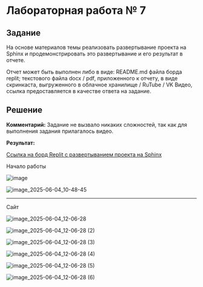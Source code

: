 # Лабораторная работа № 7

## Задание

На основе материалов темы реализовать развертывание проекта на Sphinx и продемонстрировать это развертывание и его результат в отчете. 

Отчет может быть выполнен либо в виде:
README.md файла борда replit;
текстового файла docx / pdf, приложенного к отчету, 
в виде скринкаста, выгруженного в облачное хранилище / RuTube / VK Видео, ссылка предоставляется в качестве ответа на задание.


## Решение

**Комментарий:** Задание не вызвало никаких сложностей, так как для выполнения задания прилагалось видео.

**Результат:**

[Ссылка на борд Replit с развертыванием проекта на Sphinx](https://replit.com/@melnik3570/LR7progr?v=1)

Начало работы

![image](https://github.com/user-attachments/assets/cb2e2057-41cf-4626-9aad-31f3a6425d40)


![image_2025-06-04_10-48-45](https://github.com/user-attachments/assets/7e9f6b64-a02f-4ef4-950a-36f7542e89da)


---

Сайт

![image_2025-06-04_12-06-28](https://github.com/user-attachments/assets/26c4a049-f05e-4d50-8207-bb2e2ca5c1ff)

![image_2025-06-04_12-06-28 (2)](https://github.com/user-attachments/assets/06f1af59-3018-4f38-aff7-098962055c09)

![image_2025-06-04_12-06-28 (3)](https://github.com/user-attachments/assets/c2172220-4368-4530-bd82-7f40b98ca990)


![image_2025-06-04_12-06-28 (4)](https://github.com/user-attachments/assets/1de12401-fe52-4831-b53f-8d13bfe234cb)


![image_2025-06-04_12-06-28 (5)](https://github.com/user-attachments/assets/049cd4b9-2b74-4cc0-896e-4dbe97c79412)

![image_2025-06-04_12-06-28 (6)](https://github.com/user-attachments/assets/8a34559f-a53d-4af4-8a66-90e4d1b2deac)





